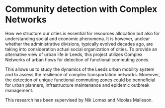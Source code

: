 # Community detection with Complex Networks

How we structure our cities is essential for resources allocation but also for understanding social and economic phenomena. It is however, unclear whether the administrative divisions, typically evolved decades ago, are taking into consideration actual social organization of cities. To provide an alternative view of urban life in Leeds, this project utilizes Complex Networks of urban flows for detection of functional commuting zones.

This allows us to study the dynamics of the Leeds urban mobility system and to assess the resilience of complex transportation networks. Moreover, the detection of unique functional commuting zones could be benneficial for urban planners, infrastructure maintenance and epidemic outbreak management.

This research has been supervised by Nik Lomax and Nicolas Malleson.
